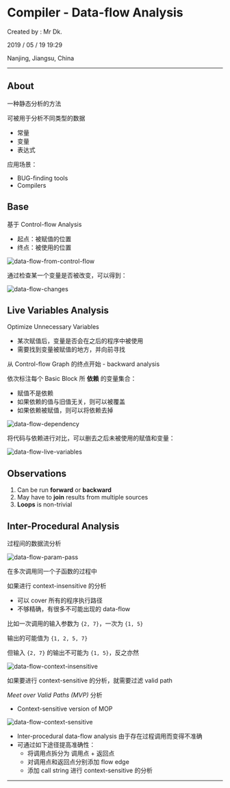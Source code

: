 # Compiler - Data-flow Analysis

Created by : Mr Dk.

2019 / 05 / 19 19:29

Nanjing, Jiangsu, China

---

## About

一种静态分析的方法

可被用于分析不同类型的数据

* 常量
* 变量
* 表达式

应用场景：

* BUG-finding tools
* Compilers

## Base

基于 Control-flow Analysis

* 起点：被赋值的位置
* 终点：被使用的位置

![data-flow-from-control-flow](../img/data-flow-from-control-flow.png)

通过检查某一个变量是否被改变，可以得到：

![data-flow-changes](../img/data-flow-changes.png)

## Live Variables Analysis

Optimize Unnecessary Variables

* 某次赋值后，变量是否会在之后的程序中被使用
* 需要找到变量被赋值的地方，并向前寻找

从 Control-flow Graph 的终点开始 - backward analysis

依次标注每个 Basic Block 所 __依赖__ 的变量集合：

* 赋值不是依赖
* 如果依赖的值与旧值无关，则可以被覆盖
* 如果依赖被赋值，则可以将依赖去掉

![data-flow-dependency](../img/data-flow-dependency.png)

将代码与依赖进行对比，可以删去之后未被使用的赋值和变量：

![data-flow-live-variables](../img/data-flow-live-variables.png)

## Observations

1. Can be run __forward__ or __backward__
2. May have to __join__ results from multiple sources
3. __Loops__ is non-trivial

## Inter-Procedural Analysis

过程间的数据流分析

![data-flow-param-pass](../img/data-flow-param-pass.png)

在多次调用同一个子函数的过程中

如果进行 context-insensitive 的分析

* 可以 cover 所有的程序执行路径
* 不够精确，有很多不可能出现的 data-flow

比如一次调用的输入参数为 `{2, 7}`，一次为 `{1, 5}`

输出的可能值为 `{1, 2, 5, 7}`

但输入 `{2, 7}` 的输出不可能为 `{1, 5}`，反之亦然

![data-flow-context-insensitive](../img/data-flow-context-insensitive.png)

如果要进行 context-sensitive 的分析，就需要过滤 valid path

_Meet over Valid Paths (MVP)_ 分析

* Context-sensitive version of MOP

![data-flow-context-sensitive](../img/data-flow-context-sensitive.png)

* Inter-procedural data-flow analysis 由于存在过程调用而变得不准确
* 可通过如下途径提高准确性：
  * 将调用点拆分为 调用点 + 返回点
  * 对调用点和返回点分别添加 flow edge
  * 添加 call string 进行 context-sensitive 的分析

---

